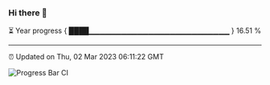 ### Hi there 👋

⏳ Year progress { ████▁▁▁▁▁▁▁▁▁▁▁▁▁▁▁▁▁▁▁▁▁▁▁▁▁▁ } 16.51 %

---

⏰ Updated on Thu, 02 Mar 2023 06:11:22 GMT

![Progress Bar CI](https://github.com/Shyam-Makwana/GitHub-Actions-Demo/workflows/Progress%20Bar%20CI/badge.svg)
